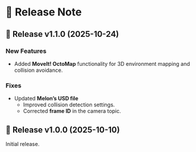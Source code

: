 # 📝 Release Note

## 🚀 Release v1.1.0 (2025-10-24)

### New Features
- Added **MoveIt! OctoMap** functionality for 3D environment mapping and collision avoidance.

### Fixes
- Updated **Melon’s USD file**
  - Improved collision detection settings.
  - Corrected **frame ID** in the camera topic.

## 🎉 Release v1.0.0 (2025-10-10)
Initial release.